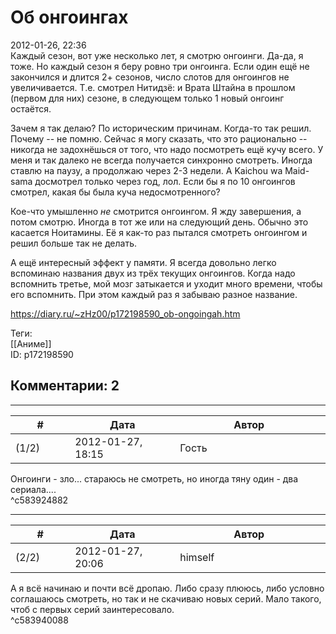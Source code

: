 Об онгоингах
============

  
2012-01-26, 22:36  
 Каждый сезон, вот уже несколько лет, я смотрю онгоинги. Да-да, я тоже. Но каждый сезон я беру ровно три онгоинга. Если один ещё не закончился и длится 2+ сезонов, число слотов для онгоингов не увеличивается. Т.е. смотрел Нитидзё: и Врата Штайна в прошлом (первом для них) сезоне, в следующем только 1 новый онгоинг остаётся.   
   
 Зачем я так делаю? По историческим причинам. Когда-то так решил. Почему -- не помню. Сейчас я могу сказать, что это рационально -- никогда не задохнёшься от того, что надо посмотреть ещё кучу всего. У меня и так далеко не всегда получается синхронно смотреть. Иногда ставлю на паузу, а продолжаю через 2-3 недели. А Kaichou wa Maid-sama досмотрел только через год, лол. Если бы я по 10 онгоингов смотрел, какая бы была куча недосмотренного?   
   
 Кое-что умышленно  *не*  смотрится онгоингом. Я жду завершения, а потом смотрю. Иногда в тот же или на следующий день. Обычно это касается Ноитамины. Её я как-то раз пытался смотреть онгоингом и решил больше так не делать.   
   
 А ещё интересный эффект у памяти. Я всегда довольно легко вспоминаю названия двух из трёх текущих онгоингов. Когда надо вспомнить третье, мой мозг затыкается и уходит много времени, чтобы его вспомнить. При этом каждый раз я забываю разное название.   
  
<https://diary.ru/~zHz00/p172198590_ob-ongoingah.htm>  
  
Теги:  
[[Аниме]]  
ID: p172198590  


Комментарии: 2
--------------

  


---



|         #         |              Дата              |                     Автор                     |           ID           |
| --- | --- | --- | --- |
| (1/2) | 2012-01-27, 18:15 | Гость | c583924882 |

  
 Онгоинги - зло... стараюсь не смотреть, но иногда тяну один - два сериала....   
 ^c583924882

---



|         #         |              Дата              |                     Автор                     |           ID           |
| --- | --- | --- | --- |
| (2/2) | 2012-01-27, 20:06 | himself | c583940088 |

  
 А я всё начинаю и почти всё дропаю. Либо сразу плююсь, либо условно соглашаюсь смотреть, но так и не скачиваю новых серий. Мало такого, чтоб с первых серий заинтересовало.   
 ^c583940088